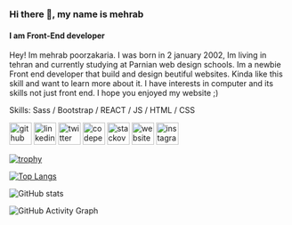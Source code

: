### Hi there 👋, my name is mehrab
#### I am Front-End developer
Hey! Im mehrab poorzakaria. I was born in 2 january 2002,
Im living in tehran and currently studying at Parnian web design schools. Im a newbie Front end developer that build and
design beutiful websites. Kinda like this skill and want to
learn more about it. I have interests in computer and its skills not just front end. I hope you enjoyed my website ;)

Skills: Sass / Bootstrap / REACT / JS / HTML / CSS



[<img src='https://cdn.jsdelivr.net/npm/simple-icons@3.0.1/icons/github.svg' alt='github' height='40'>](https://github.com/https://github.com/mmehrab-pz)  [<img src='https://cdn.jsdelivr.net/npm/simple-icons@3.0.1/icons/linkedin.svg' alt='linkedin' height='40'>](https://www.linkedin.com/in/https://www.linkedin.com/in/mehrab-poorzakaria-1b2492237//)  [<img src='https://cdn.jsdelivr.net/npm/simple-icons@3.0.1/icons/twitter.svg' alt='twitter' height='40'>](https://twitter.com/https://twitter.com/Mehrabpz)  [<img src='https://cdn.jsdelivr.net/npm/simple-icons@3.0.1/icons/codepen.svg' alt='codepen' height='40'>](https://codepen.io/https://codepen.io/mmehrabpk)  [<img src='https://cdn.jsdelivr.net/npm/simple-icons@3.0.1/icons/stackoverflow.svg' alt='stackoverflow' height='40'>](https://stackoverflow.com/users/https://stackoverflow.com/users/19808271/mehrab-poorzakaria)  [<img src='https://cdn.jsdelivr.net/npm/simple-icons@3.0.1/icons/icloud.svg' alt='website' height='40'>](https://mehrab.poorzakaria.com/)  [<img src='https://cdn.jsdelivr.net/npm/simple-icons@3.0.1/icons/instagram.svg' alt='instagram' height='40'>](https://www.instagram.com/mehrab.poorzakaria_web/)  

[![trophy](https://github-profile-trophy.vercel.app/?username=mmehrab-pz)](https://github.com/ryo-ma/github-profile-trophy)


[![Top Langs](https://github-readme-stats.vercel.app/api/top-langs/?username=mmehrab-pz)](https://github.com/anuraghazra/github-readme-stats)

![GitHub stats](https://github-readme-stats.vercel.app/api?username=mmehrab-pz&show_icons=true)  

![GitHub Activity Graph](https://activity-graph.herokuapp.com/graph?username=mmehrab-pz) 
